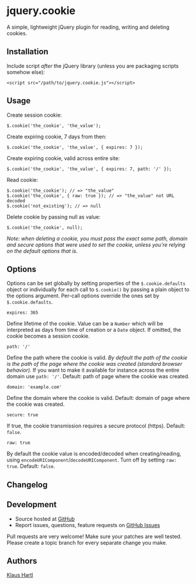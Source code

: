 # jquery.cookie

A simple, lightweight jQuery plugin for reading, writing and deleting cookies.

## Installation

Include script *after* the jQuery library (unless you are packaging scripts somehow else):

    <script src="/path/to/jquery.cookie.js"></script>

## Usage

Create session cookie:

    $.cookie('the_cookie', 'the_value');

Create expiring cookie, 7 days from then:

    $.cookie('the_cookie', 'the_value', { expires: 7 });

Create expiring cookie, valid across entire site:

    $.cookie('the_cookie', 'the_value', { expires: 7, path: '/' });

Read cookie:

    $.cookie('the_cookie'); // => "the_value"
    $.cookie('the_cookie', { raw: true }); // => "the_value" not URL decoded
    $.cookie('not_existing'); // => null

Delete cookie by passing null as value:

    $.cookie('the_cookie', null);

*Note: when deleting a cookie, you must pass the exact same path, domain and secure options that were used to set the cookie, unless you're relying on the default options that is.*

## Options

Options can be set globally by setting properties of the `$.cookie.defaults` object or individually for each call to `$.cookie()` by passing a plain object to the options argument. Per-call options override the ones set by `$.cookie.defaults`.

    expires: 365

Define lifetime of the cookie. Value can be a `Number` which will be interpreted as days from time of creation or a `Date` object. If omitted, the cookie becomes a session cookie.

    path: '/'

Define the path where the cookie is valid. *By default the path of the cookie is the path of the page where the cookie was created (standard browser behavior).* If you want to make it available for instance across the entire domain use `path: '/'`. Default: path of page where the cookie was created.

    domain: 'example.com'

Define the domain where the cookie is valid. Default: domain of page where the cookie was created.

    secure: true

If true, the cookie transmission requires a secure protocol (https). Default: `false`.

    raw: true

By default the cookie value is encoded/decoded when creating/reading, using `encodeURIComponent`/`decodeURIComponent`. Turn off by setting `raw: true`. Default: `false`.

## Changelog

## Development

- Source hosted at [GitHub](https://github.com/carhartl/jquery-cookie)
- Report issues, questions, feature requests on [GitHub Issues](https://github.com/carhartl/jquery-cookie/issues)

Pull requests are very welcome! Make sure your patches are well tested. Please create a topic branch for every separate change you make.

## Authors

[Klaus Hartl](https://github.com/carhartl)
